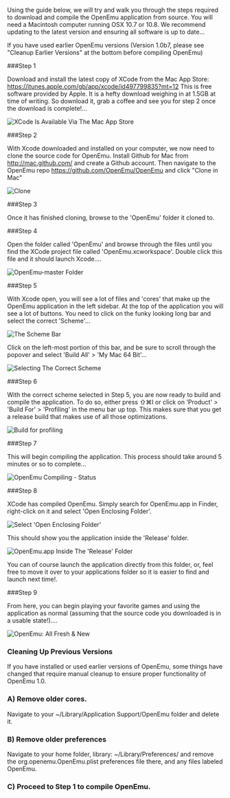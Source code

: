 Using the guide below, we will try and walk you through the steps required to download and compile the OpenEmu application from source. You will need a Macintosh computer running OSX 10.7 or 10.8. We recommend updating to the latest version and ensuring all software is up to date...

If you have used earlier OpenEmu versions (Version 1.0b7, please see "Cleanup Earlier Versions" at the bottom before compiling OpenEmu)

###Step 1

Download and install the latest copy of XCode from the Mac App Store: <https://itunes.apple.com/gb/app/xcode/id497799835?mt=12> This is free software provided by Apple. It is a hefty download weighing in at 1.5GB at time of writing. So download it, grab a coffee and see you for step 2 once the download is complete!... 

![XCode Is Available Via The Mac App Store](http://f.cl.ly/items/0Q3u3G2N351Z120t0823/0.jpg)

###Step 2

With Xcode downloaded and installed on your computer, we now need to clone the source code for OpenEmu. 
Install Github for Mac from <http://mac.github.com/> and create a Github account. Then navigate to the OpenEmu repo <https://github.com/OpenEmu/OpenEmu> and click "Clone in Mac"

![Clone](http://i.imgur.com/MrMG6BU.png)

###Step 3

Once it has finished cloning, browse to the 'OpenEmu' folder it cloned to.

###Step 4

Open the folder called 'OpenEmu' and browse through the files until you find the XCode project file called 'OpenEmu.xcworkspace'. Double click this file and it should launch Xcode....

![OpenEmu-master Folder](http://f.cl.ly/items/202V3S0R1c1o0x0s1V3z/3.png)

###Step 5

With Xcode open, you will see a lot of files and 'cores' that make up the OpenEmu application in the left sidebar. At the top of the application you will see a lot of buttons. You need to click on the funky looking long bar and select the correct 'Scheme'...

![The Scheme Bar](http://f.cl.ly/items/1O0f2P1m0u1P2w450d0W/4.png)

Click on the left-most portion of this bar, and be sure to scroll through the popover and select 'Build All' > 'My Mac 64 Bit'...

![Selecting The Correct Scheme](http://f.cl.ly/items/0y400G2o3B0q30311Q0J/5.png)

###Step 6

With the correct scheme selected in Step 5, you are now ready to build and compile the application. To do so, either press ⇧⌘I or click on 'Product' > 'Build For' > 'Profiling' in the menu bar up top. This makes sure that you get a release build that makes use of all those optimizations.

![Build for profiling](http://f.cl.ly/items/1Z3G1G3X3E332Q0f0Q3T/profiling.png)

###Step 7

This will begin compiling the application. This process should take around 5 minutes or so to complete...

![OpenEmu Compiling - Status](http://f.cl.ly/items/1g060b2B3t2N2b2U0W02/6.png)

###Step 8

XCode has compiled OpenEmu. Simply search for OpenEmu.app in Finder, right-click on it and select 'Open Enclosing Folder'.

![Select 'Open Enclosing Folder'](http://f.cl.ly/items/30291R3k3h071q0x0G0q/Image%202013.03.04%2000:39:28.png)

This should show you the application inside the 'Release' folder.

![OpenEmu.app Inside The 'Release' Folder](http://f.cl.ly/items/2g180t0J0y150V0w1L1k/Image%202013.03.04%2000:30:22.png)

You can of course launch the application directly from this folder, or, feel free to move it over to your applications folder so it is easier to find and launch next time!.

###Step 9

From here, you can begin playing your favorite games and using the application as normal (assuming that the source code you downloaded is in a usable state!)....

![OpenEmu: All Fresh & New](http://f.cl.ly/items/220f2f270x270B3r1I3p/7.png)

### Cleaning Up Previous Versions

If you have installed or used earlier versions of OpenEmu, some things have changed that require manual cleanup to ensure proper functionality of OpenEmu 1.0.

### A) Remove older cores.

Navigate to your ~/Library/Application Support/OpenEmu folder and delete it.

### B) Remove older preferences

Navigate to your home folder, library: ~/Library/Preferences/ and remove the org.openemu.OpenEmu.plist preferences file there, and any files labeled OpenEmu.

### C) Proceed to Step 1 to compile OpenEmu.